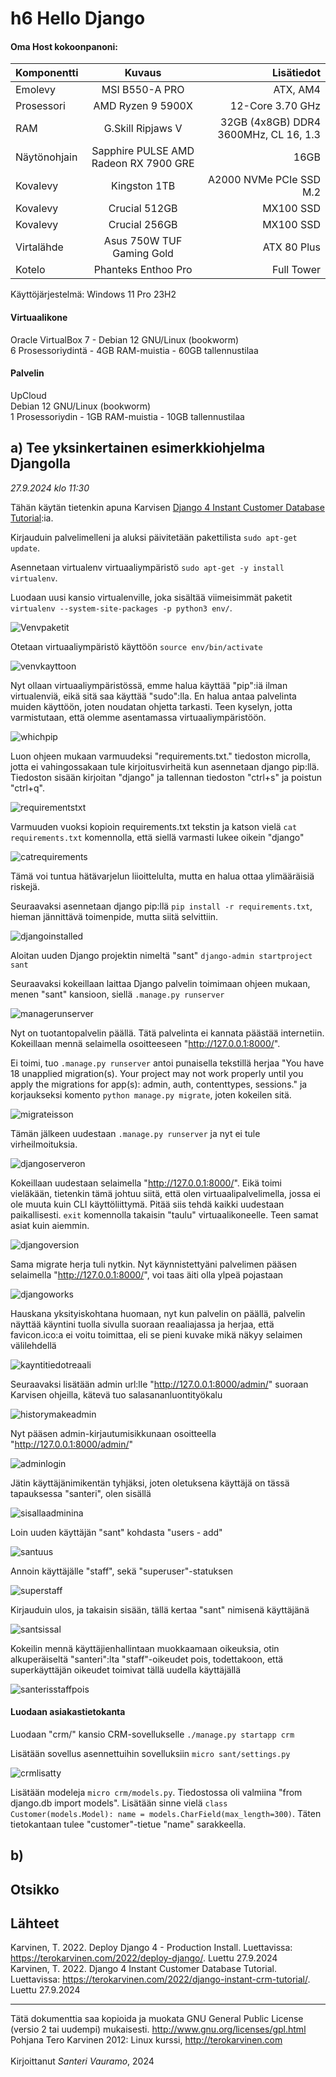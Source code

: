 # h6 Hello Django

#### Oma Host kokoonpanoni:

| Komponentti | Kuvaus | Lisätiedot |
| :---        |    :----:   |          ---: |
| Emolevy | MSI B550-A PRO | ATX, AM4 |
| Prosessori   | AMD Ryzen 9 5900X | 12-Core 3.70 GHz |
| RAM   | G.Skill  Ripjaws V |  32GB (4x8GB) DDR4 3600MHz, CL 16, 1.3  |
| Näytönohjain   | Sapphire PULSE AMD Radeon RX 7900 GRE        | 16GB     |
| Kovalevy   | Kingston 1TB        | A2000 NVMe PCIe SSD M.2      |
| Kovalevy   | Crucial 512GB        | MX100 SSD     |
| Kovalevy   | Crucial 256GB        | MX100 SSD     |
| Virtalähde   | Asus 750W TUF Gaming Gold        | ATX 80 Plus      |
| Kotelo   | Phanteks Enthoo Pro       |  Full Tower      |

Käyttöjärjestelmä: Windows 11 Pro 23H2

#### Virtuaalikone
Oracle VirtualBox 7 - Debian 12 GNU/Linux (bookworm)<br>
6 Prosessoriydintä - 4GB RAM-muistia - 60GB tallennustilaa

#### Palvelin
UpCloud<br>
Debian 12 GNU/Linux (bookworm)<br>
1 Prosessoriydin - 1GB RAM-muistia - 10GB tallennustilaa

## a) Tee yksinkertainen esimerkkiohjelma Djangolla

*27.9.2024 klo 11:30*

Tähän käytän tietenkin apuna Karvisen [Django 4 Instant Customer Database Tutorial](https://terokarvinen.com/2022/django-instant-crm-tutorial/):ia.

Kirjauduin palvelimelleni ja aluksi päivitetään pakettilista ``sudo apt-get update``. 

Asennetaan virtualenv virtuaaliympäristö ``sudo apt-get -y install virtualenv``. 

Luodaan uusi kansio virtualenville, joka sisältää viimeisimmät paketit ``virtualenv --system-site-packages -p python3 env/``.

![Venvpaketit](https://github.com/user-attachments/assets/e335692f-fce8-4ace-a9d4-bf573d87c790)

Otetaan virtuaaliympäristö käyttöön ``source env/bin/activate``

![venvkayttoon](https://github.com/user-attachments/assets/dec76d2f-728a-465a-b3e8-edb49ebc6c80)

Nyt ollaan virtuaaliympäristössä, emme halua käyttää "pip":iä ilman virtualenviä, eikä sitä saa käyttää "sudo":lla. En halua antaa palvelinta muiden käyttöön, joten noudatan ohjetta tarkasti. Teen kyselyn, jotta varmistutaan, että olemme asentamassa virtuaaliympäristöön.

![whichpip](https://github.com/user-attachments/assets/4f44af41-382e-46f5-b050-df4b23999c8a)

Luon ohjeen mukaan varmuudeksi "requirements.txt." tiedoston microlla, jotta ei vahingossakaan tule kirjoitusvirheitä kun asennetaan django pip:llä. Tiedoston sisään kirjoitan "django" ja tallennan tiedoston "ctrl+s" ja poistun "ctrl+q".

![requirementstxt](https://github.com/user-attachments/assets/71d45db8-0f8f-446e-88fc-89aecd82f8a1)

Varmuuden vuoksi kopioin requirements.txt tekstin ja katson vielä ``cat requirements.txt`` komennolla, että siellä varmasti lukee oikein "django"

![catrequirements](https://github.com/user-attachments/assets/c652f279-bdc9-4267-b3e3-efec9da6b5e8)

Tämä voi tuntua hätävarjelun liioittelulta, mutta en halua ottaa ylimääräisiä riskejä.

Seuraavaksi asennetaan django pip:llä ``pip install -r requirements.txt``, hieman jännittävä toimenpide, mutta siitä selvittiin.

![djangoinstalled](https://github.com/user-attachments/assets/fd1553ab-c6d5-4673-937b-04217fa23d98)

Aloitan uuden Django projektin nimeltä "sant" ``django-admin startproject sant``

Seuraavaksi kokeillaan laittaa Django palvelin toimimaan ohjeen mukaan, menen "sant" kansioon, siellä ``.manage.py runserver``

![managerunserver](https://github.com/user-attachments/assets/6a48a957-5590-458a-925e-53254b300ecd)

Nyt on tuotantopalvelin päällä. Tätä palvelinta ei kannata päästää internetiin. Kokeillaan mennä selaimella osoitteeseen "http://127.0.0.1:8000/".

Ei toimi, tuo ``.manage.py runserver`` antoi punaisella tekstillä herjaa "You have 18 unapplied migration(s). Your project may not work properly until you apply the migrations for app(s): admin, auth, contenttypes, sessions."              ja korjaukseksi komento ``python manage.py migrate``, joten kokeilen sitä.

![migrateisson](https://github.com/user-attachments/assets/17921ee0-3214-4359-a75c-3b49401f9cf5)

Tämän jälkeen uudestaan ``.manage.py runserver`` ja nyt ei tule virheilmoituksia.

![djangoserveron](https://github.com/user-attachments/assets/31cb9475-3821-4542-98f6-84648e9884ba)

Kokeillaan uudestaan selaimella "http://127.0.0.1:8000/". Eikä toimi vieläkään, tietenkin tämä johtuu siitä, että olen virtuaalipalvelimella, jossa ei ole muuta kuin CLI käyttöliittymä. Pitää siis tehdä kaikki uudestaan paikallisesti. ``exit`` komennolla takaisin "taulu" virtuaalikoneelle. Teen samat asiat kuin aiemmin.

![djangoversion](https://github.com/user-attachments/assets/92a4446a-936e-44fb-b830-3dadb67b8ebf)

Sama migrate herja tuli nytkin. Nyt käynnistettyäni palvelimen pääsen selaimella "http://127.0.0.1:8000/", voi taas äiti olla ylpeä pojastaan

![djangoworks](https://github.com/user-attachments/assets/dfc6bd35-1a38-4eee-b540-1e52eb0d6d87)

Hauskana yksityiskohtana huomaan, nyt kun palvelin on päällä, palvelin näyttää käyntini tuolla sivulla suoraan reaaliajassa ja herjaa, että favicon.ico:a ei voitu toimittaa, eli se pieni kuvake mikä näkyy selaimen välilehdellä

![kayntitiedotreaali](https://github.com/user-attachments/assets/de1811d5-71c5-4925-8513-45b5fe780edd)

Seuraavaksi lisätään admin url:lle "http://127.0.0.1:8000/admin/" suoraan Karvisen ohjeilla, kätevä tuo salasananluontityökalu

![historymakeadmin](https://github.com/user-attachments/assets/c39fcfa7-2972-47c3-ac5c-0d9c387a71e7)

Nyt pääsen admin-kirjautumisikkunaan osoitteella "http://127.0.0.1:8000/admin/"

![adminlogin](https://github.com/user-attachments/assets/a7db05f8-1299-4bbc-89a1-68e54cda02bf)

Jätin käyttäjänimikentän tyhjäksi, joten oletuksena käyttäjä on tässä tapauksessa "santeri", olen sisällä

![sisallaadminina](https://github.com/user-attachments/assets/6a367551-e19e-4e77-b90d-341ab1e30fcc)

Loin uuden käyttäjän "sant" kohdasta "users - add"

![santuus](https://github.com/user-attachments/assets/3e72ca96-e34a-4851-b24b-c61df5083e23)

Annoin käyttäjälle "staff", sekä "superuser"-statuksen

![superstaff](https://github.com/user-attachments/assets/a6710da3-e12b-48af-b5d6-b9926e6d7671)

Kirjauduin ulos, ja takaisin sisään, tällä kertaa "sant" nimisenä käyttäjänä

![santsissal](https://github.com/user-attachments/assets/952d81d2-7008-49f4-b8b2-e0b2c9b9ff21)

Kokeilin mennä käyttäjienhallintaan muokkaamaan oikeuksia, otin alkuperäiseltä "santeri":lta "staff"-oikeudet pois, todettakoon, että superkäyttäjän oikeudet toimivat tällä uudella käyttäjällä

![santerisstaffpois](https://github.com/user-attachments/assets/db72c9ad-0a5e-4637-b85e-6f3e2b31846b)

#### Luodaan asiakastietokanta

Luodaan "crm/" kansio CRM-sovellukselle ``./manage.py startapp crm``

Lisätään sovellus asennettuihin sovelluksiin ``micro sant/settings.py``

![crmlisatty](https://github.com/user-attachments/assets/59c60335-15c2-4d5f-a0f5-a4053802b470)

Lisätään modeleja ``micro crm/models.py``. Tiedostossa oli valmiina "from django.db import models". Lisätään sinne vielä ``class Customer(models.Model):
   name = models.CharField(max_length=300)``. Täten tietokantaan tulee "customer"-tietue "name" sarakkeella.









## b)




## Otsikko


## Lähteet

Karvinen, T. 2022. Deploy Django 4 - Production Install. Luettavissa: https://terokarvinen.com/2022/deploy-django/. Luettu 27.9.2024<br>
Karvinen, T. 2022. Django 4 Instant Customer Database Tutorial. Luettavissa: https://terokarvinen.com/2022/django-instant-crm-tutorial/. Luettu 27.9.2024<br>

---

Tätä dokumenttia saa kopioida ja muokata GNU General Public License (versio 2 tai uudempi) mukaisesti. http://www.gnu.org/licenses/gpl.html<br>
Pohjana Tero Karvinen 2012: Linux kurssi, http://terokarvinen.com<br><br>
Kirjoittanut <em>Santeri Vauramo</em>, 2024
